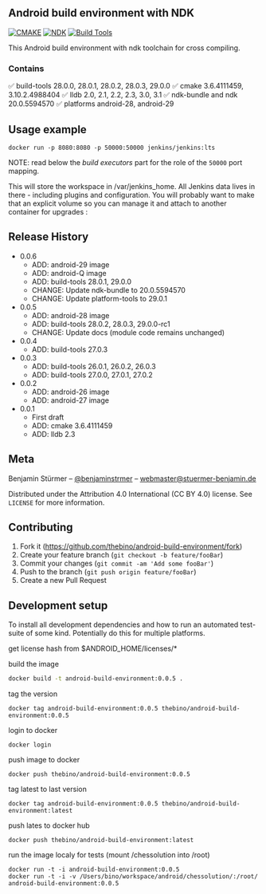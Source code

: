 ## Android build environment with NDK
[![CMAKE](https://img.shields.io/badge/cmake-3.10.2-success.svg)]()
[![NDK](https://img.shields.io/badge/ndk-r20-blue.svg)]()
[![Build Tools](https://img.shields.io/badge/buildtools-29.0.0-green.svg)]()

This Android build environment with ndk toolchain for cross compiling.


### Contains
:white_check_mark: build-tools 28.0.0, 28.0.1, 28.0.2, 28.0.3, 29.0.0
:white_check_mark: cmake 3.6.4111459, 3.10.2.4988404
:white_check_mark: lldb 2.0, 2.1, 2.2, 2.3, 3.0, 3.1
:white_check_mark: ndk-bundle and ndk 20.0.5594570
:white_check_mark: platforms android-28, android-29

## Usage example

```
docker run -p 8080:8080 -p 50000:50000 jenkins/jenkins:lts
```

NOTE: read below the _build executors_ part for the role of the `50000` port mapping.

This will store the workspace in /var/jenkins_home. All Jenkins data lives in there - including plugins and configuration.
You will probably want to make that an explicit volume so you can manage it and attach to another container for upgrades :


## Release History
* 0.0.6
	* ADD: android-29 image
	* ADD: android-Q image
	* ADD: build-tools 28.0.1, 29.0.0
	* CHANGE: Update ndk-bundle to 20.0.5594570
	* CHANGE: Update platform-tools to 29.0.1
* 0.0.5   
	* ADD: android-28 image
    * ADD: build-tools 28.0.2, 28.0.3, 29.0.0-rc1
    * CHANGE: Update docs (module code remains unchanged)
* 0.0.4
    * ADD: build-tools 27.0.3
* 0.0.3
    * ADD: build-tools 26.0.1, 26.0.2, 26.0.3
    * ADD: build-tools 27.0.0, 27.0.1, 27.0.2
* 0.0.2
    * ADD: android-26 image
    * ADD: android-27 image
* 0.0.1
    * First draft
    * ADD: cmake 3.6.4111459
    * ADD: lldb 2.3

## Meta

Benjamin Stürmer – [@benjaminstrmer](https://twitter.com/benjaminstrmer) – webmaster@stuermer-benjamin.de

Distributed under the Attribution 4.0 International (CC BY 4.0) license. See ``LICENSE`` for more information.

## Contributing

1. Fork it (<https://github.com/thebino/android-build-environment/fork>)
2. Create your feature branch (`git checkout -b feature/fooBar`)
3. Commit your changes (`git commit -am 'Add some fooBar'`)
4. Push to the branch (`git push origin feature/fooBar`)
5. Create a new Pull Request

## Development setup

To install all development dependencies and how to run an automated test-suite of some kind. Potentially do this for multiple platforms.

get license hash from $ANDROID_HOME/licenses/*

build the image
```sh
docker build -t android-build-environment:0.0.5 .
```



tag the version
```
docker tag android-build-environment:0.0.5 thebino/android-build-environment:0.0.5
```

login to docker
```
docker login
```

push image to docker
```
docker push thebino/android-build-environment:0.0.5
```

tag latest to last version
```
docker tag android-build-environment:0.0.5 thebino/android-build-environment:latest
```

push lates to docker hub
```
docker push thebino/android-build-environment:latest
```
run the image localy for tests  (mount /chessolution into /root)
```
docker run -t -i android-build-environment:0.0.5
docker run -t -i -v /Users/bino/workspace/android/chessolution/:/root/ android-build-environment:0.0.5
```